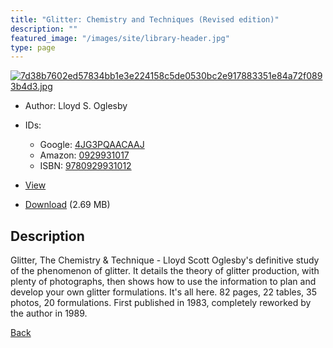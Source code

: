 ```yaml
---
title: "Glitter: Chemistry and Techniques (Revised edition)"
description: ""
featured_image: "/images/site/library-header.jpg"
type: page
---
```


<a href="https://drive.google.com/uc?export=view&id=1M88Uveh4EER8XHOksvRJxKz5NsXLpD3P" target="_blank">![7d38b7602ed57834bb1e3e224158c5de0530bc2e917883351e84a72f0893b4d3.jpg](https://drive.google.com/uc?export=view&id=1Y3xv85W9xzNk-fEoLW8iGvDppKiMtJVW)</a>
* Author: Lloyd S. Oglesby
* IDs:
  * Google: <a href="https://books.google.com/books?id=4JG3PQAACAAJ" target="_blank">4JG3PQAACAAJ</a>
  * Amazon: <a href="https://www.amazon.com/dp/0929931017" target="_blank">0929931017</a>
  * ISBN: <a href="https://www.worldcat.org/isbn/9780929931012" target="_blank">9780929931012</a>
* <a href="https://drive.google.com/uc?export=view&id=1M88Uveh4EER8XHOksvRJxKz5NsXLpD3P" target="_blank">View</a>

* [Download](https://drive.google.com/uc?export=download&id=1M88Uveh4EER8XHOksvRJxKz5NsXLpD3P) (2.69 MB)

## Description<div>
<p>Glitter, The Chemistry &amp; Technique - Lloyd Scott Oglesby's definitive study of the phenomenon of glitter. It details the theory of glitter production, with plenty of photographs, then shows how to use the information to plan and develop your own glitter formulations. It's all here. 82 pages, 22 tables, 35 photos, 20 formulations. First published in 1983, completely reworked by the author in 1989.</p></div>

[Back](/library/)
